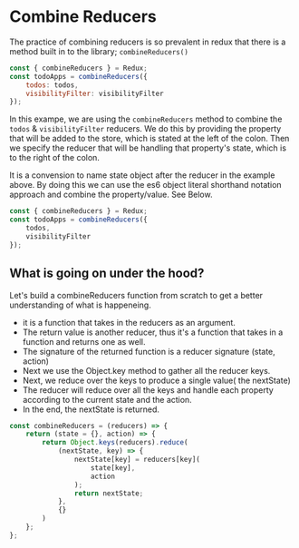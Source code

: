 # Combine Reducers

The practice of combining reducers is so prevalent in redux that there is a method built in to the library; ```combineReducers()```


```javascript
const { combineReducers } = Redux;
const todoApps = combineReducers({
    todos: todos, 
    visibilityFilter: visibilityFilter
});
```
In this exampe, we are using the ```combineReducers``` method to combine the ```todos``` & ```visibilityFilter``` reducers. We do this by providing the property that will be added to the store, which is stated at the left of the colon. Then we specify the reducer that will be handling that property's state, which is to the right of the colon. 

It is a convension to name state object after the reducer in the example above. By doing this we can use the es6 object literal shorthand notation approach and combine the property/value. See Below. 
```javascript
const { combineReducers } = Redux;
const todoApps = combineReducers({
    todos, 
    visibilityFilter
});
```

## What is going on under the hood?

Let's build a combineReducers function from scratch to get a better understanding of what is happeneing. 

- it is a function that takes in the reducers as an argument. 
- The return value is another reducer, thus it's a function that takes in a function and returns one as well. 
- The signature of the returned function is a reducer signature (state, action)
- Next we use the Object.key method to gather all the reducer keys.
- Next, we reduce over the keys to produce a single value( the nextState)
- The reducer will reduce over all the keys and handle each property according to the current state and the action. 
- In the end, the nextState is returned. 
  
```javascript
const combineReducers = (reducers) => {
    return (state = {}, action) => {
        return Object.keys(reducers).reduce(
            (nextState, key) => {
                nextState[key] = reducers[key](
                    state[key],
                    action
                );
                return nextState;
            },
            {}
        )
    };
};
```